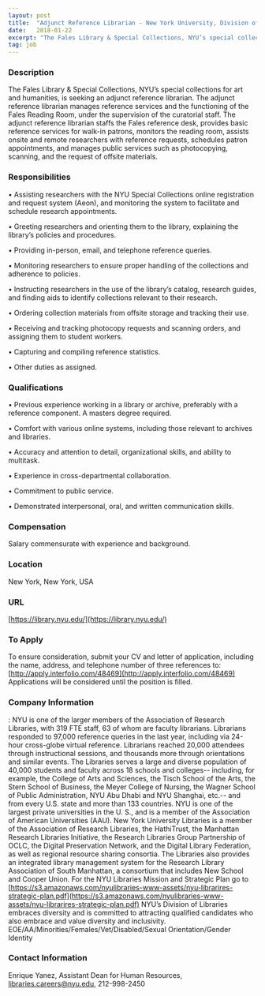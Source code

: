 ```yaml
---
layout: post
title:  "Adjunct Reference Librarian - New York University, Division of Libraries"
date:   2018-01-22
excerpt: "The Fales Library & Special Collections, NYU’s special collections for art and humanities, is seeking an adjunct reference librarian. The adjunct reference librarian manages reference services and the functioning of the Fales Reading Room, under the supervision of the curatorial staff. The adjunct reference librarian staffs the Fales reference desk,..."
tag: job
---
```


### Description   

The Fales Library & Special Collections, NYU’s special collections for art and humanities, is seeking an adjunct reference librarian. The adjunct reference librarian manages reference services and the functioning of the Fales Reading Room, under the supervision of the curatorial staff. The adjunct reference librarian staffs the Fales reference desk, provides basic reference services for walk-in patrons, monitors the reading room, assists onsite and remote researchers with reference requests, schedules patron appointments, and manages public services such as photocopying, scanning, and the request of offsite materials. 


### Responsibilities   


•  Assisting researchers with the NYU Special Collections online registration and request system (Aeon), and monitoring the system to facilitate and schedule research appointments.

•  Greeting researchers and orienting them to the library, explaining the library’s policies and procedures.

•  Providing in-person, email, and telephone reference queries. 

•  Monitoring researchers to ensure proper handling of the collections and adherence to policies.

•  Instructing researchers in the use of the library’s catalog, research guides, and finding aids to identify collections relevant to their research.

•  Ordering collection materials from offsite storage and tracking their use.

•  Receiving and tracking photocopy requests and scanning orders, and assigning them to student workers.

•  Capturing and compiling reference statistics.

•  Other duties as assigned.


### Qualifications   


•  Previous experience working in a library or archive, preferably with a reference component. A masters degree required. 

•  Comfort with various online systems, including those relevant to archives and libraries.

•  Accuracy and attention to detail, organizational skills, and ability to multitask.

•  Experience in cross-departmental collaboration.

•  Commitment to public service.

•  Demonstrated interpersonal, oral, and written communication skills.


### Compensation   

Salary commensurate with experience and background. 


### Location   

New York, New York, USA


### URL   

[https://library.nyu.edu/](https://library.nyu.edu/)

### To Apply   

To ensure consideration, submit your CV and letter of application, including the name, address, and telephone number of three references to: [http://apply.interfolio.com/48469](http://apply.interfolio.com/48469)  Applications will be considered until the position is filled.


### Company Information   

: NYU is one of the larger members of the Association of Research Libraries, with 319 FTE staff, 63 of whom are faculty librarians.  Librarians responded to 97,000 reference queries in the last year, including via 24-hour cross-globe virtual reference.  Librarians reached 20,000 attendees through instructional sessions, and thousands more through orientations and similar events.  The Libraries serves a large and diverse population of 40,000 students and faculty across 18 schools and colleges-- including, for example, the College of Arts and Sciences, the Tisch School of the Arts, the Stern School of Business, the Meyer College of Nursing, the Wagner School of Public Administration, NYU Abu Dhabi and NYU Shanghai, etc.-- and from every U.S. state and more than 133 countries.  NYU is one of the largest private universities in the U. S., and is a member of the Association of American Universities (AAU).  New York University Libraries is a member of the Association of Research Libraries, the HathiTrust, the Manhattan Research Libraries Initiative, the Research Libraries Group Partnership of OCLC, the Digital Preservation Network, and the Digital Library Federation, as well as regional resource sharing consortia. The Libraries also provides an integrated library management system for the Research Library Association of South Manhattan, a consortium that includes New School and Cooper Union. For the NYU Libraries Mission and Strategic Plan go to [https://s3.amazonaws.com/nyulibraries-www-assets/nyu-librarires-strategic-plan.pdf](https://s3.amazonaws.com/nyulibraries-www-assets/nyu-librarires-strategic-plan.pdf)
NYU’s Division of Libraries embraces diversity and is committed to attracting qualified candidates who also embrace and value diversity and inclusivity.
EOE/AA/Minorities/Females/Vet/Disabled/Sexual Orientation/Gender Identity


### Contact Information   

Enrique Yanez, Assistant Dean for Human Resources, libraries.careers@nyu.edu, 212-998-2450

